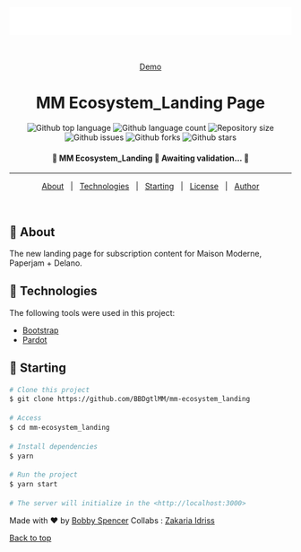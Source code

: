 <div align="center" id="top"> 
  <img src="assets/logo-ecosystem-white.svg" alt="Maison Moderne - Paperjam + Delano Subscription Ecosystem" />

  &#xa0;

  <a href="https://go.maisonmoderne.com/welcome" target="_blank">Demo</a>
</div>

<h1 align="center">MM Ecosystem_Landing Page</h1>

<p align="center">
  <img alt="Github top language" src="https://img.shields.io/github/languages/top/BBDgtlMM/mm-ecosystem_landing?color=56BEB8">

  <img alt="Github language count" src="https://img.shields.io/github/languages/count/BBDgtlMM/mm-ecosystem_landing?color=56BEB8">

  <img alt="Repository size" src="https://img.shields.io/github/repo-size/BBDgtlMM/mm-ecosystem_landing?color=56BEB8">

  <!-- <img alt="License" src="https://img.shields.io/github/license/BBDgtlMM/mm-ecosystem_landing?color=56BEB8"> -->

  <img alt="Github issues" src="https://img.shields.io/github/issues/BBDgtlMM/mm-ecosystem_landing?color=56BEB8">

  <img alt="Github forks" src="https://img.shields.io/github/forks/BBDgtlMM/mm-ecosystem_landing?color=56BEB8">

  <img alt="Github stars" src="https://img.shields.io/github/stars/BBDgtlMM/mm-ecosystem_landing?color=56BEB8">
</p>

<!-- Status -->

<h4 align="center"> 
	🚧  MM Ecosystem_Landing 🚀 Awaiting validation...  🚧
</h4> 

<hr>

<p align="center">
  <a href="#dart-about">About</a> &#xa0; | &#xa0; 
<!--   <a href="#sparkles-features">Features</a> &#xa0; | &#xa0; -->
  <a href="#rocket-technologies">Technologies</a> &#xa0; | &#xa0;
<!--   <a href="#white_check_mark-requirements">Requirements</a> &#xa0; | &#xa0; -->
  <a href="#checkered_flag-starting">Starting</a> &#xa0; | &#xa0;
  <a href="#memo-license">License</a> &#xa0; | &#xa0;
  <a href="https://github.com/{{Bobby-MM}}" target="_blank">Author</a>
</p>

<br>

## :dart: About ##

The new landing page for subscription content for Maison Moderne, Paperjam + Delano.

<!-- ## :sparkles: Features ## -->

<!-- :heavy_check_mark: Feature 1;\
:heavy_check_mark: Feature 2;\
:heavy_check_mark: Feature 3; -->

## :rocket: Technologies ##

The following tools were used in this project:

- [Bootstrap](https://getbootstrap.com/)
- [Pardot](https://pi.pardot.com/)

<!-- ## :white_check_mark: Requirements ## -->

<!-- Before starting :checkered_flag:, you need to have [Git](https://git-scm.com) and [Node](https://nodejs.org/en/) installed. -->

## :checkered_flag: Starting ##

```bash
# Clone this project
$ git clone https://github.com/BBDgtlMM/mm-ecosystem_landing

# Access
$ cd mm-ecosystem_landing

# Install dependencies
$ yarn

# Run the project
$ yarn start

# The server will initialize in the <http://localhost:3000>
```

<!-- ## :memo: License ## -->

<!-- This project is under license from MIT. For more details, see the [LICENSE](LICENSE.md) file. -->


Made with :heart: by <a href="https://github.com/BBDgtlMM" target="_blank">Bobby Spencer</a>
Collabs : <a href="https://github.com/Zack-MM" target="_blank">Zakaria Idriss</a>
&#xa0;

<a href="#top">Back to top</a>
